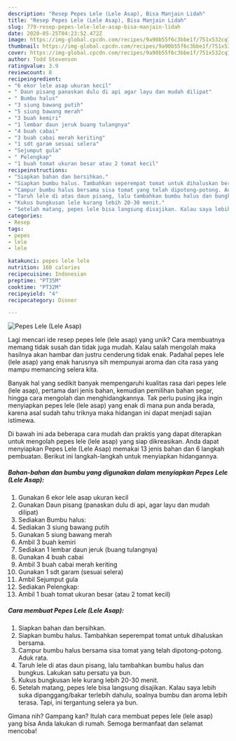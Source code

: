 ```yaml
---
description: "Resep Pepes Lele (Lele Asap), Bisa Manjain Lidah"
title: "Resep Pepes Lele (Lele Asap), Bisa Manjain Lidah"
slug: 779-resep-pepes-lele-lele-asap-bisa-manjain-lidah
date: 2020-05-25T04:23:52.472Z
image: https://img-global.cpcdn.com/recipes/9a90b55f6c3bbe1f/751x532cq70/pepes-lele-lele-asap-foto-resep-utama.jpg
thumbnail: https://img-global.cpcdn.com/recipes/9a90b55f6c3bbe1f/751x532cq70/pepes-lele-lele-asap-foto-resep-utama.jpg
cover: https://img-global.cpcdn.com/recipes/9a90b55f6c3bbe1f/751x532cq70/pepes-lele-lele-asap-foto-resep-utama.jpg
author: Todd Stevenson
ratingvalue: 3.9
reviewcount: 8
recipeingredient:
- "6 ekor lele asap ukuran kecil"
- " Daun pisang panaskan dulu di api agar layu dan mudah dilipat"
- " Bumbu halus"
- "3 siung bawang putih"
- "5 siung bawang merah"
- "3 buah kemiri"
- "1 lembar daun jeruk buang tulangnya"
- "4 buah cabai"
- "3 buah cabai merah keriting"
- "1 sdt garam sesuai selera"
- "Sejumput gula"
- " Pelengkap"
- "1 buah tomat ukuran besar atau 2 tomat kecil"
recipeinstructions:
- "Siapkan bahan dan bersihkan."
- "Siapkan bumbu halus. Tambahkan seperempat tomat untuk dihaluskan bersama."
- "Campur bumbu halus bersama sisa tomat yang telah dipotong-potong. Aduk rata."
- "Taruh lele di atas daun pisang, lalu tambahkan bumbu halus dan bungkus. Lakukan satu persatu ya bun."
- "Kukus bungkusan lele kurang lebih 20-30 menit."
- "Setelah matang, pepes lele bisa langsung disajikan. Kalau saya lebih suka dipanggang/bakar terlebih dahulu, soalnya bumbu dan aroma lebih terasa. Tapi, ini tergantung selera ya bun."
categories:
- Resep
tags:
- pepes
- lele
- lele

katakunci: pepes lele lele 
nutrition: 160 calories
recipecuisine: Indonesian
preptime: "PT35M"
cooktime: "PT32M"
recipeyield: "4"
recipecategory: Dinner

---
```



![Pepes Lele (Lele Asap)](https://img-global.cpcdn.com/recipes/9a90b55f6c3bbe1f/751x532cq70/pepes-lele-lele-asap-foto-resep-utama.jpg)

Lagi mencari ide resep pepes lele (lele asap) yang unik? Cara membuatnya memang tidak susah dan tidak juga mudah. Kalau salah mengolah maka hasilnya akan hambar dan justru cenderung tidak enak. Padahal pepes lele (lele asap) yang enak harusnya sih mempunyai aroma dan cita rasa yang mampu memancing selera kita.

Banyak hal yang sedikit banyak mempengaruhi kualitas rasa dari pepes lele (lele asap), pertama dari jenis bahan, kemudian pemilihan bahan segar, hingga cara mengolah dan menghidangkannya. Tak perlu pusing jika ingin menyiapkan pepes lele (lele asap) yang enak di mana pun anda berada, karena asal sudah tahu triknya maka hidangan ini dapat menjadi sajian istimewa.




Di bawah ini ada beberapa cara mudah dan praktis yang dapat diterapkan untuk mengolah pepes lele (lele asap) yang siap dikreasikan. Anda dapat menyiapkan Pepes Lele (Lele Asap) memakai 13 jenis bahan dan 6 langkah pembuatan. Berikut ini langkah-langkah untuk menyiapkan hidangannya.

<!--inarticleads1-->

##### Bahan-bahan dan bumbu yang digunakan dalam menyiapkan Pepes Lele (Lele Asap):

1. Gunakan 6 ekor lele asap ukuran kecil
1. Gunakan  Daun pisang (panaskan dulu di api, agar layu dan mudah dilipat)
1. Sediakan  Bumbu halus:
1. Sediakan 3 siung bawang putih
1. Gunakan 5 siung bawang merah
1. Ambil 3 buah kemiri
1. Sediakan 1 lembar daun jeruk (buang tulangnya)
1. Gunakan 4 buah cabai
1. Ambil 3 buah cabai merah keriting
1. Gunakan 1 sdt garam (sesuai selera)
1. Ambil Sejumput gula
1. Sediakan  Pelengkap:
1. Ambil 1 buah tomat ukuran besar (atau 2 tomat kecil)




<!--inarticleads2-->

##### Cara membuat Pepes Lele (Lele Asap):

1. Siapkan bahan dan bersihkan.
1. Siapkan bumbu halus. Tambahkan seperempat tomat untuk dihaluskan bersama.
1. Campur bumbu halus bersama sisa tomat yang telah dipotong-potong. Aduk rata.
1. Taruh lele di atas daun pisang, lalu tambahkan bumbu halus dan bungkus. Lakukan satu persatu ya bun.
1. Kukus bungkusan lele kurang lebih 20-30 menit.
1. Setelah matang, pepes lele bisa langsung disajikan. Kalau saya lebih suka dipanggang/bakar terlebih dahulu, soalnya bumbu dan aroma lebih terasa. Tapi, ini tergantung selera ya bun.




Gimana nih? Gampang kan? Itulah cara membuat pepes lele (lele asap) yang bisa Anda lakukan di rumah. Semoga bermanfaat dan selamat mencoba!
